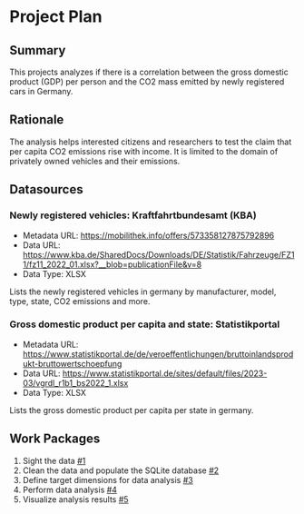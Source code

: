 # Project Plan

## Summary

<!-- Describe your data science project in max. 5 sentences. -->
This projects analyzes if there is a correlation between the gross domestic product (GDP) per person and the CO2 mass emitted by newly registered cars in Germany.

## Rationale

<!-- Outline the impact of the analysis, e.g. which pains it solves. -->
The analysis helps interested citizens and researchers to test the claim that per capita CO2 emissions rise with income. It is limited to the domain of privately owned vehicles and their emissions.

## Datasources

<!-- Describe each datasources you plan to use in a section. Use the prefic "DatasourceX" where X is the id of the datasource. -->

### Newly registered vehicles: Kraftfahrtbundesamt (KBA)
* Metadata URL: https://mobilithek.info/offers/573358127875792896
* Data URL: https://www.kba.de/SharedDocs/Downloads/DE/Statistik/Fahrzeuge/FZ11/fz11_2022_01.xlsx?__blob=publicationFile&v=8
* Data Type: XLSX

Lists the newly registered vehicles in germany by manufacturer, model, type, state, CO2 emissions and more.

### Gross domestic product per capita and state: Statistikportal
* Metadata URL: https://www.statistikportal.de/de/veroeffentlichungen/bruttoinlandsprodukt-bruttowertschoepfung
* Data URL: https://www.statistikportal.de/sites/default/files/2023-03/vgrdl_r1b1_bs2022_1.xlsx
* Data Type: XLSX

Lists the gross domestic product per capita per state in germany.

## Work Packages

<!-- List of work packages ordered sequentially, each pointing to an issue with more details. -->

1. Sight the data [#1][i1]
2. Clean the data and populate the SQLite database [#2][i2]
3. Define target dimensions for data analysis [#3][i3]
4. Perform data analysis [#4][i4]
5. Visualize analysis results [#5][i5]

[i1]: https://github.com/luccalb/2023-amse-template/issues/1
[i2]: https://github.com/luccalb/2023-amse-template/issues/2
[i3]: https://github.com/luccalb/2023-amse-template/issues/3
[i4]: https://github.com/luccalb/2023-amse-template/issues/4
[i5]: https://github.com/luccalb/2023-amse-template/issues/5

